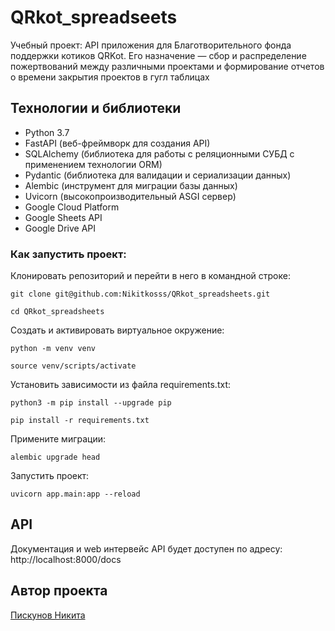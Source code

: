 # QRkot_spreadseets
Учебный проект: API приложения для Благотворительного фонда поддержки котиков QRKot.
Его назначение — сбор и распределение пожертвований между различными проектами и формирование отчетов о времени закрытия проектов
в гугл таблицах


## Технологии и библиотеки

 - Python 3.7
 - FastAPI (веб-фреймворк для создания API)
 - SQLAlchemy (библиотека для работы с реляционными СУБД с применением технологии ORM)
 - Pydantic (библиотека для валидации и сериализации данных)
 - Alembic (инструмент для миграции базы данных)
 - Uvicorn (высокопроизводительный ASGI сервер)
 - Google Cloud Platform
 - Google Sheets API
 - Google Drive API

### Как запустить проект:

Клонировать репозиторий и перейти в него в командной строке:

```
git clone git@github.com:Nikitkosss/QRkot_spreadsheets.git
```
```
cd QRkot_spreadsheets
```
Cоздать и активировать виртуальное окружение:

```
python -m venv venv
```

```
source venv/scripts/activate
```

Установить зависимости из файла requirements.txt:

```
python3 -m pip install --upgrade pip
```

```
pip install -r requirements.txt
```
Примените миграции:
```
alembic upgrade head
```
Запустить проект:
```
uvicorn app.main:app --reload
```

## API
Документация и web интервейс API будет доступен по адресу: http://localhost:8000/docs

## Автор проекта

[Пискунов Никита](https://github.com/Nikitkosss)